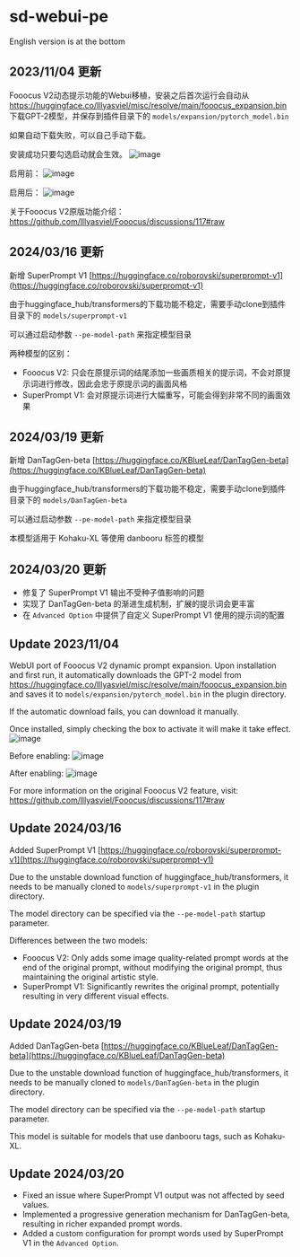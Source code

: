 # sd-webui-pe

English version is at the bottom

## 2023/11/04 更新

Fooocus V2动态提示功能的Webui移植，安装之后首次运行会自动从 https://huggingface.co/lllyasviel/misc/resolve/main/fooocus_expansion.bin 下载GPT-2模型，并保存到插件目录下的 `models/expansion/pytorch_model.bin`

如果自动下载失败，可以自己手动下载。

安装成功只要勾选启动就会生效。
![image](https://github.com/facok/sd-webui-pe/assets/128763816/190e036d-bf40-418b-80eb-14bb1971ca3d)

启用前：
![image](https://github.com/facok/sd-webui-pe/assets/128763816/9f53af4f-2d5c-4490-bcb9-72f43da28416)

启用后：
![image](https://github.com/facok/sd-webui-pe/assets/128763816/39ee44c4-eed3-4e85-b4c8-d3e0692c85f7)

关于Fooocus V2原版功能介绍：
https://github.com/lllyasviel/Fooocus/discussions/117#raw

## 2024/03/16 更新

新增 SuperPrompt V1 [https://huggingface.co/roborovski/superprompt-v1](https://huggingface.co/roborovski/superprompt-v1)

由于huggingface_hub/transformers的下载功能不稳定，需要手动clone到插件目录下的 `models/superprompt-v1`

可以通过启动参数 `--pe-model-path` 来指定模型目录

两种模型的区别：

- Fooocus V2: 只会在原提示词的结尾添加一些画质相关的提示词，不会对原提示词进行修改，因此会忠于原提示词的画面风格
- SuperPrompt V1: 会对原提示词进行大幅重写，可能会得到非常不同的画面效果

## 2024/03/19 更新

新增 DanTagGen-beta [https://huggingface.co/KBlueLeaf/DanTagGen-beta](https://huggingface.co/KBlueLeaf/DanTagGen-beta)

由于huggingface_hub/transformers的下载功能不稳定，需要手动clone到插件目录下的 `models/DanTagGen-beta`

可以通过启动参数 `--pe-model-path` 来指定模型目录

本模型适用于 Kohaku-XL 等使用 danbooru 标签的模型

## 2024/03/20 更新

- 修复了 SuperPrompt V1 输出不受种子值影响的问题
- 实现了 DanTagGen-beta 的渐进生成机制，扩展的提示词会更丰富
- 在 `Advanced Option` 中提供了自定义 SuperPrompt V1 使用的提示词的配置

## Update 2023/11/04

WebUI port of Fooocus V2 dynamic prompt expansion. Upon installation and first run, it automatically downloads the GPT-2 model from https://huggingface.co/lllyasviel/misc/resolve/main/fooocus_expansion.bin and saves it to `models/expansion/pytorch_model.bin` in the plugin directory.

If the automatic download fails, you can download it manually.

Once installed, simply checking the box to activate it will make it take effect.
![image](https://github.com/facok/sd-webui-pe/assets/128763816/190e036d-bf40-418b-80eb-14bb1971ca3d)

Before enabling:
![image](https://github.com/facok/sd-webui-pe/assets/128763816/9f53af4f-2d5c-4490-bcb9-72f43da28416)

After enabling:
![image](https://github.com/facok/sd-webui-pe/assets/128763816/39ee44c4-eed3-4e85-b4c8-d3e0692c85f7)

For more information on the original Fooocus V2 feature, visit:
https://github.com/lllyasviel/Fooocus/discussions/117#raw

## Update 2024/03/16

Added SuperPrompt V1 [https://huggingface.co/roborovski/superprompt-v1](https://huggingface.co/roborovski/superprompt-v1)

Due to the unstable download function of huggingface_hub/transformers, it needs to be manually cloned to `models/superprompt-v1` in the plugin directory.

The model directory can be specified via the `--pe-model-path` startup parameter.

Differences between the two models:

- Fooocus V2: Only adds some image quality-related prompt words at the end of the original prompt, without modifying the original prompt, thus maintaining the original artistic style.
- SuperPrompt V1: Significantly rewrites the original prompt, potentially resulting in very different visual effects.

## Update 2024/03/19

Added DanTagGen-beta [https://huggingface.co/KBlueLeaf/DanTagGen-beta](https://huggingface.co/KBlueLeaf/DanTagGen-beta)

Due to the unstable download function of huggingface_hub/transformers, it needs to be manually cloned to `models/DanTagGen-beta` in the plugin directory.

The model directory can be specified via the `--pe-model-path` startup parameter.

This model is suitable for models that use danbooru tags, such as Kohaku-XL.

## Update 2024/03/20

- Fixed an issue where SuperPrompt V1 output was not affected by seed values.
- Implemented a progressive generation mechanism for DanTagGen-beta, resulting in richer expanded prompt words.
- Added a custom configuration for prompt words used by SuperPrompt V1 in the `Advanced Option`.